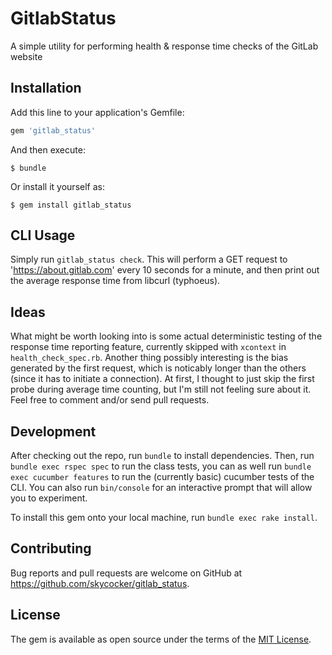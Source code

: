 # GitlabStatus

A simple utility for performing health & response time checks of the GitLab website

## Installation

Add this line to your application's Gemfile:

```ruby
gem 'gitlab_status'
```

And then execute:

    $ bundle

Or install it yourself as:

    $ gem install gitlab_status

## CLI Usage

Simply run `gitlab_status check`. This will perform a GET request to 'https://about.gitlab.com' every 10 seconds for a minute, and then print out the average response time from libcurl (typhoeus).

## Ideas

What might be worth looking into is some actual deterministic testing of the response time reporting feature, currently skipped with `xcontext` in `health_check_spec.rb`. Another thing possibly interesting is the bias generated by the first request, which is noticably longer than the others (since it has to initiate a connection). At first, I thought to just skip the first probe during average time counting, but I'm still not feeling sure about it. Feel free to comment and/or send pull requests.

## Development

After checking out the repo, run `bundle` to install dependencies. Then, run `bundle exec rspec spec` to run the class tests, you can as well run `bundle exec cucumber features` to run the (currently basic) cucumber tests of the CLI. You can also run `bin/console` for an interactive prompt that will allow you to experiment.

To install this gem onto your local machine, run `bundle exec rake install`.

## Contributing

Bug reports and pull requests are welcome on GitHub at https://github.com/skycocker/gitlab_status.

## License

The gem is available as open source under the terms of the [MIT License](https://opensource.org/licenses/MIT).
